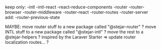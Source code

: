 keep only:
    -intl
    -intl-react
    -react-reduce-components
    -router
    -router-browser
    -router-middleware
    -router-react
    -router-routes
    -router-server
add:
    -router-previous-state

MAYBE:
    move router stuff to a new package called "@stejar-router" ?
    move INTL stuff to a new package called "@stejar-intl" ?
    move the rest to a @stejar-helpers ?
    inspired by the Laraver Starter => update router localization routes... ?